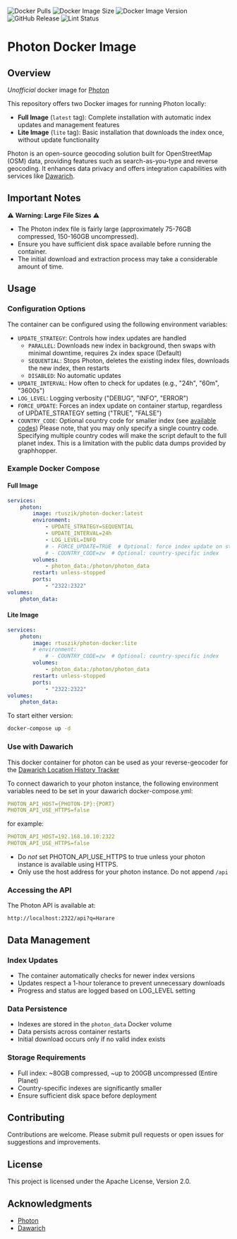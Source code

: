 ![Docker Pulls](https://img.shields.io/docker/pulls/rtuszik/photon-docker) ![Docker Image Size](https://img.shields.io/docker/image-size/rtuszik/photon-docker) ![Docker Image Version](https://img.shields.io/docker/v/rtuszik/photon-docker) ![GitHub Release](https://img.shields.io/github/v/release/komoot/photon?label=Photon) ![Lint Status](https://github.com/rtuszik/photon-docker/actions/workflows/lint.yml/badge.svg)

# Photon Docker Image

## Overview

_Unofficial_ docker image for [Photon](https://github.com/komoot/photon)

This repository offers two Docker images for running Photon locally:
- **Full Image** (`latest` tag): Complete installation with automatic index updates and management features
- **Lite Image** (`lite` tag): Basic installation that downloads the index once, without update functionality

Photon is an open-source geocoding solution built for OpenStreetMap (OSM) data, providing features such as search-as-you-type and reverse geocoding.
It enhances data privacy and offers integration capabilities with services like [Dawarich](https://github.com/Freika/dawarich).

## Important Notes

⚠️ **Warning: Large File Sizes** ⚠️

-   The Photon index file is fairly large (approximately 75-76GB compressed, 150-160GB uncompressed).
-   Ensure you have sufficient disk space available before running the container.
-   The initial download and extraction process may take a considerable amount of time.

## Usage

### Configuration Options

The container can be configured using the following environment variables:

-   `UPDATE_STRATEGY`: Controls how index updates are handled
    -   `PARALLEL`: Downloads new index in background, then swaps with minimal downtime, requires 2x index space (Default)
    -   `SEQUENTIAL`: Stops Photon, deletes the existing index files, downloads the new index, then restarts
    -   `DISABLED`: No automatic updates
-   `UPDATE_INTERVAL`: How often to check for updates (e.g., "24h", "60m", "3600s")
-   `LOG_LEVEL`: Logging verbosity ("DEBUG", "INFO", "ERROR")
-   `FORCE_UPDATE`: Forces an index update on container startup, regardless of UPDATE_STRATEGY setting ("TRUE", "FALSE")
-   `COUNTRY_CODE`: Optional country code for smaller index (see [available codes](https://download1.graphhopper.com/public/extracts/by-country-code/))
    Please note, that you may only specify a single country code. Specifying multiple country codes will make the script default to the full planet index.
    This is a limitation with the public data dumps provided by graphhopper.

### Example Docker Compose

#### Full Image
```yaml
services:
    photon:
        image: rtuszik/photon-docker:latest
        environment:
            - UPDATE_STRATEGY=SEQUENTIAL
            - UPDATE_INTERVAL=24h
            - LOG_LEVEL=INFO
            # - FORCE_UPDATE=TRUE  # Optional: force index update on startup
            # - COUNTRY_CODE=zw  # Optional: country-specific index
        volumes:
            - photon_data:/photon/photon_data
        restart: unless-stopped
        ports:
            - "2322:2322"
volumes:
    photon_data:
```

#### Lite Image
```yaml
services:
    photon:
        image: rtuszik/photon-docker:lite
        # environment:
            # - COUNTRY_CODE=zw  # Optional: country-specific index
        volumes:
            - photon_data:/photon/photon_data
        restart: unless-stopped
        ports:
            - "2322:2322"
volumes:
    photon_data:
```

To start either version:
```bash
docker-compose up -d
```

### Use with Dawarich

This docker container for photon can be used as your reverse-geocoder for the [Dawarich Location History Tracker](https://github.com/Freika/dawarich)

To connect dawarich to your photon instance, the following environment variables need to be set in your dawarich docker-compose.yml:

```yaml
PHOTON_API_HOST={PHOTON-IP}:{PORT}
PHOTON_API_USE_HTTPS=false
```

for example:

```yaml
PHOTON_API_HOST=192.168.10.10:2322
PHOTON_API_USE_HTTPS=false
```

-   Do _not_ set PHOTON_API_USE_HTTPS to true unless your photon instance is available using HTTPS.
-   Only use the host address for your photon instance. Do not append `/api`

### Accessing the API

The Photon API is available at:

```
http://localhost:2322/api?q=Harare
```

## Data Management

### Index Updates

-   The container automatically checks for newer index versions
-   Updates respect a 1-hour tolerance to prevent unnecessary downloads
-   Progress and status are logged based on LOG_LEVEL setting

### Data Persistence

-   Indexes are stored in the `photon_data` Docker volume
-   Data persists across container restarts
-   Initial download occurs only if no valid index exists

### Storage Requirements

-   Full index: ~80GB compressed, ~up to 200GB uncompressed (Entire Planet)
-   Country-specific indexes are significantly smaller
-   Ensure sufficient disk space before deployment

## Contributing

Contributions are welcome. Please submit pull requests or open issues for suggestions and improvements.

## License

This project is licensed under the Apache License, Version 2.0.

## Acknowledgments

-   [Photon](https://github.com/komoot/photon)
-   [Dawarich](https://github.com/Freika/dawarich)
